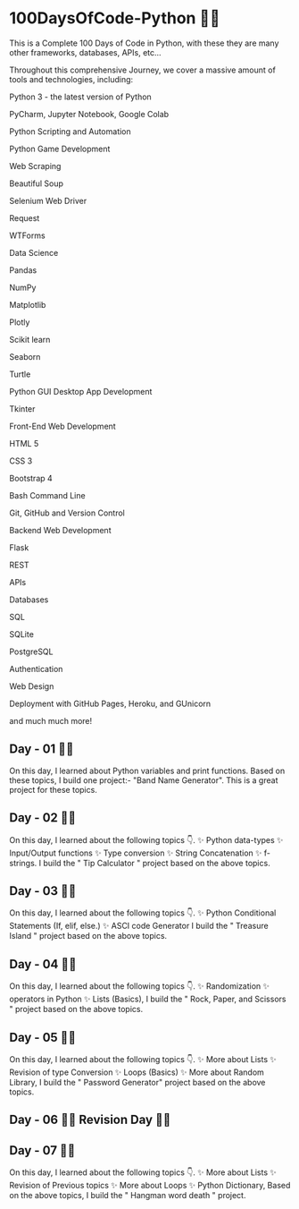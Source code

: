 # 100DaysOfCode-Python 👨‍💻
This is a Complete 100 Days of Code in Python, with these they are many other frameworks, databases, APIs, etc...

Throughout this comprehensive Journey, we cover a massive amount of tools and technologies, including:

Python 3 - the latest version of Python

PyCharm, Jupyter Notebook, Google Colab

Python Scripting and Automation

Python Game Development

Web Scraping

Beautiful Soup

Selenium Web Driver

Request

WTForms

Data Science

Pandas

NumPy

Matplotlib

Plotly

Scikit learn

Seaborn

Turtle

Python GUI Desktop App Development

Tkinter

Front-End Web Development

HTML 5

CSS 3

Bootstrap 4

Bash Command Line

Git, GitHub and Version Control

Backend Web Development

Flask

REST

APIs

Databases

SQL

SQLite

PostgreSQL

Authentication

Web Design

Deployment with GitHub Pages, Heroku, and GUnicorn

and much much more!

## Day - 01 👨‍💻

On this day, I learned about Python variables and print functions.
Based on these topics, I build one project:- "Band Name Generator".
This is a great project for these topics.

## Day - 02 👨‍💻

On this day, I learned about the following topics 👇.
✨ Python data-types
✨ Input/Output functions
✨ Type conversion
✨ String Concatenation
✨ f-strings.
I build the " Tip Calculator " project based on the above topics.

## Day - 03 👨‍💻

On this day, I learned about the following topics 👇.
✨ Python Conditional Statements
    (If, elif, else.)
✨ ASCI code Generator
I build the " Treasure Island " project based on the above topics.

## Day - 04 👨‍💻

On this day, I learned about the following topics 👇.
✨ Randomization
✨ operators in Python
✨ Lists (Basics),
I build the " Rock, Paper, and Scissors " project based on the above topics.

## Day - 05 👨‍💻

On this day, I learned about the following topics 👇.
✨ More about Lists
✨ Revision of type Conversion
✨ Loops (Basics)
✨ More about Random Library,
I build the " Password Generator" project based on the above topics.

## Day - 06 👨‍💻 Revision Day 👨‍💻

## Day - 07 👨‍💻

On this day, I learned about the following topics 👇.
✨ More about Lists
✨ Revision of Previous topics
✨ More about Loops
✨ Python Dictionary,
Based on the above topics, I build the " Hangman word death " project.
